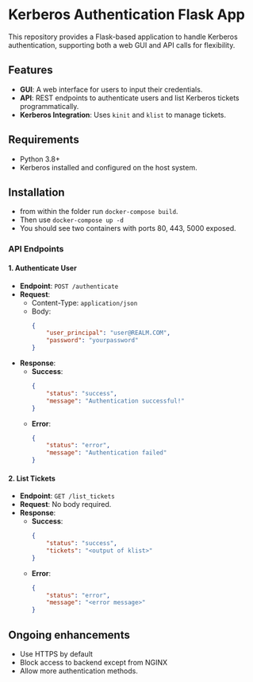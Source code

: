 # Kerberos Authentication Flask App

This repository provides a Flask-based application to handle Kerberos authentication, supporting both a web GUI and API calls for flexibility.

## Features
- **GUI**: A web interface for users to input their credentials.
- **API**: REST endpoints to authenticate users and list Kerberos tickets programmatically.
- **Kerberos Integration**: Uses `kinit` and `klist` to manage tickets.

## Requirements
- Python 3.8+
- Kerberos installed and configured on the host system.

## Installation
- from within the folder run `docker-compose build`.
- Then use `docker-compose up -d`
- You should see two containers with ports 80, 443, 5000 exposed.



### **API Endpoints**

#### **1. Authenticate User**
- **Endpoint**: `POST /authenticate`
- **Request**:
  - Content-Type: `application/json`
  - Body:
    ```json
    {
        "user_principal": "user@REALM.COM",
        "password": "yourpassword"
    }
    ```
- **Response**:
  - **Success**:
    ```json
    {
        "status": "success",
        "message": "Authentication successful!"
    }
    ```
  - **Error**:
    ```json
    {
        "status": "error",
        "message": "Authentication failed"
    }
    ```

#### **2. List Tickets**
- **Endpoint**: `GET /list_tickets`
- **Request**: No body required.
- **Response**:
  - **Success**:
    ```json
    {
        "status": "success",
        "tickets": "<output of klist>"
    }
    ```
  - **Error**:
    ```json
    {
        "status": "error",
        "message": "<error message>"
    }
    ```

## Ongoing enhancements 
- Use HTTPS by default
- Block access to backend except from NGINX
- Allow more authentication methods. 
